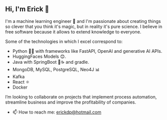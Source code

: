 ## Hi, I'm Erick 👋

I'm a machine learning engineer 🤖 and I'm passionate about creating things so clever that you think it's magic, but in reality it's pure science. I believe in free software because it allows to extend knowledge to everyone. 

Some of the technologies in which I excel correspond to:
* Python 🐍🐍 with frameworks like FastAPI, OpenAI and generative AI APIs.
* HuggingFaces Models 😊.
* Java with SpringBoot 🍃☕ and gradle.
* MongoDB, MySQL, PostgreSQL, Neo4J 📊
* Kafka
* React ⚛️
* Docker

I’m looking to collaborate on projects that implement process automation, streamline business and improve the profitability of companies. 

- 📫 How to reach me: erickdp@hotmail.com
